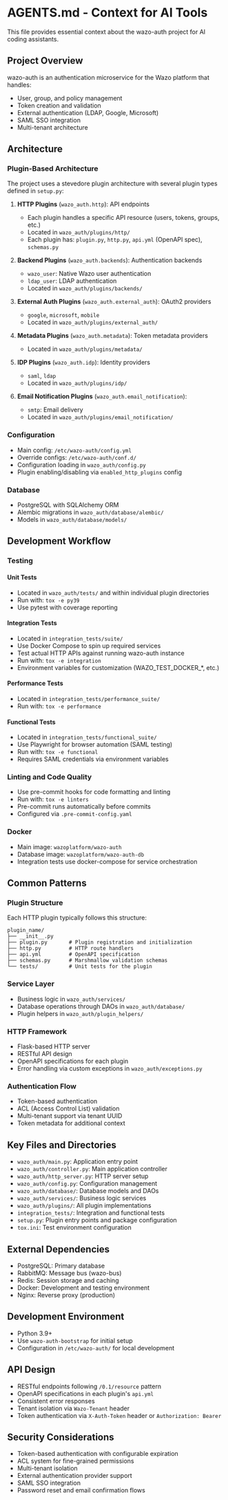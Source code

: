# AGENTS.md - Context for AI Tools

This file provides essential context about the wazo-auth project for AI coding assistants.

## Project Overview

wazo-auth is an authentication microservice for the Wazo platform that handles:
- User, group, and policy management
- Token creation and validation
- External authentication (LDAP, Google, Microsoft)
- SAML SSO integration
- Multi-tenant architecture

## Architecture

### Plugin-Based Architecture
The project uses a stevedore plugin architecture with several plugin types defined in `setup.py`:

1. **HTTP Plugins** (`wazo_auth.http`): API endpoints
   - Each plugin handles a specific API resource (users, tokens, groups, etc.)
   - Located in `wazo_auth/plugins/http/`
   - Each plugin has: `plugin.py`, `http.py`, `api.yml` (OpenAPI spec), `schemas.py`

2. **Backend Plugins** (`wazo_auth.backends`): Authentication backends
   - `wazo_user`: Native Wazo user authentication
   - `ldap_user`: LDAP authentication
   - Located in `wazo_auth/plugins/backends/`

3. **External Auth Plugins** (`wazo_auth.external_auth`): OAuth2 providers
   - `google`, `microsoft`, `mobile`
   - Located in `wazo_auth/plugins/external_auth/`

4. **Metadata Plugins** (`wazo_auth.metadata`): Token metadata providers
   - Located in `wazo_auth/plugins/metadata/`

5. **IDP Plugins** (`wazo_auth.idp`): Identity providers
   - `saml`, `ldap`
   - Located in `wazo_auth/plugins/idp/`

6. **Email Notification Plugins** (`wazo_auth.email_notification`):
   - `smtp`: Email delivery
   - Located in `wazo_auth/plugins/email_notification/`

### Configuration
- Main config: `/etc/wazo-auth/config.yml`
- Override configs: `/etc/wazo-auth/conf.d/`
- Configuration loading in `wazo_auth/config.py`
- Plugin enabling/disabling via `enabled_http_plugins` config

### Database
- PostgreSQL with SQLAlchemy ORM
- Alembic migrations in `wazo_auth/database/alembic/`
- Models in `wazo_auth/database/models/`

## Development Workflow

### Testing

#### Unit Tests
- Located in `wazo_auth/tests/` and within individual plugin directories
- Run with: `tox -e py39`
- Use pytest with coverage reporting

#### Integration Tests
- Located in `integration_tests/suite/`
- Use Docker Compose to spin up required services
- Test actual HTTP APIs against running wazo-auth instance
- Run with: `tox -e integration`
- Environment variables for customization (WAZO_TEST_DOCKER_*, etc.)

#### Performance Tests
- Located in `integration_tests/performance_suite/`
- Run with: `tox -e performance`

#### Functional Tests
- Located in `integration_tests/functional_suite/`
- Use Playwright for browser automation (SAML testing)
- Run with: `tox -e functional`
- Requires SAML credentials via environment variables

### Linting and Code Quality
- Use pre-commit hooks for code formatting and linting
- Run with: `tox -e linters`
- Pre-commit runs automatically before commits
- Configured via `.pre-commit-config.yaml`

### Docker
- Main image: `wazoplatform/wazo-auth`
- Database image: `wazoplatform/wazo-auth-db`
- Integration tests use docker-compose for service orchestration

## Common Patterns

### Plugin Structure
Each HTTP plugin typically follows this structure:
```
plugin_name/
├── __init__.py
├── plugin.py       # Plugin registration and initialization
├── http.py         # HTTP route handlers
├── api.yml         # OpenAPI specification
├── schemas.py      # Marshmallow validation schemas
└── tests/          # Unit tests for the plugin
```

### Service Layer
- Business logic in `wazo_auth/services/`
- Database operations through DAOs in `wazo_auth/database/`
- Plugin helpers in `wazo_auth/plugin_helpers/`

### HTTP Framework
- Flask-based HTTP server
- RESTful API design
- OpenAPI specifications for each plugin
- Error handling via custom exceptions in `wazo_auth/exceptions.py`

### Authentication Flow
- Token-based authentication
- ACL (Access Control List) validation
- Multi-tenant support via tenant UUID
- Token metadata for additional context

## Key Files and Directories

- `wazo_auth/main.py`: Application entry point
- `wazo_auth/controller.py`: Main application controller
- `wazo_auth/http_server.py`: HTTP server setup
- `wazo_auth/config.py`: Configuration management
- `wazo_auth/database/`: Database models and DAOs
- `wazo_auth/services/`: Business logic services
- `wazo_auth/plugins/`: All plugin implementations
- `integration_tests/`: Integration and functional tests
- `setup.py`: Plugin entry points and package configuration
- `tox.ini`: Test environment configuration

## External Dependencies

- PostgreSQL: Primary database
- RabbitMQ: Message bus (wazo-bus)
- Redis: Session storage and caching
- Docker: Development and testing environment
- Nginx: Reverse proxy (production)

## Development Environment

- Python 3.9+
- Use `wazo-auth-bootstrap` for initial setup
- Configuration in `/etc/wazo-auth/` for local development

## API Design

- RESTful endpoints following `/0.1/resource` pattern
- OpenAPI specifications in each plugin's `api.yml`
- Consistent error responses
- Tenant isolation via `Wazo-Tenant` header
- Token authentication via `X-Auth-Token` header or `Authorization: Bearer`

## Security Considerations

- Token-based authentication with configurable expiration
- ACL system for fine-grained permissions
- Multi-tenant isolation
- External authentication provider support
- SAML SSO integration
- Password reset and email confirmation flows
